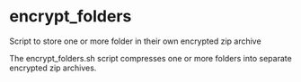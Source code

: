 # encrypt_folders
Script to store one or more folder in their own encrypted zip archive

The encrypt_folders.sh script compresses one or more folders into separate encrypted zip archives.



